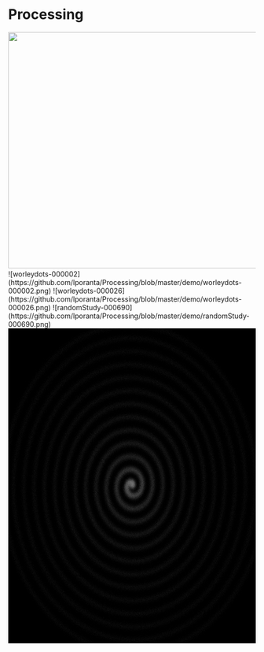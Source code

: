 # Processing


<img src="https://github.com/lporanta/Processing/blob/master/demo/ezgif-2-07eb2811805f.gif" width="640" height="480">
![worleydots-000002](https://github.com/lporanta/Processing/blob/master/demo/worleydots-000002.png)
![worleydots-000026](https://github.com/lporanta/Processing/blob/master/demo/worleydots-000026.png)
![randomStudy-000690](https://github.com/lporanta/Processing/blob/master/demo/randomStudy-000690.png)
<img src="https://github.com/lporanta/Processing/blob/master/demo/randomStudy-002863.png" width="640" height="640">
